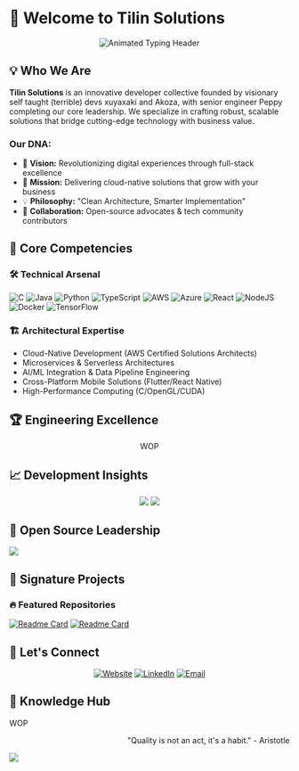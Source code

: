 # 🚀 Welcome to Tilin Solutions

<div align="center">
  <img src="https://readme-typing-svg.demolab.com?font=Roboto+Slab&size=28&duration=4000&pause=1000&color=8A2BE2&center=true&vCenter=true&width=435&lines= Tilines+Del+Sur;Back-End+Excellence;Cloud-Native+Solutions;Future-Ready+Development" alt="Animated Typing Header">
</div>

## 💡 Who We Are

**Tilin Solutions** is an innovative developer collective founded by visionary self taught (terrible) devs xuyaxaki and Akoza, with senior engineer Peppy completing our core leadership. We specialize in crafting robust, scalable solutions that bridge cutting-edge technology with business value.

### Our DNA:
- 🔭 **Vision:** Revolutionizing digital experiences through full-stack excellence
- 🌱 **Mission:** Delivering cloud-native solutions that grow with your business
- 💡 **Philosophy:** "Clean Architecture, Smarter Implementation"
- 👯 **Collaboration:** Open-source advocates & tech community contributors

## 🌟 Core Competencies

### 🛠️ Technical Arsenal
![C](https://img.shields.io/badge/c-%2300599C.svg?style=plastic&logo=c&logoColor=white) ![Java](https://img.shields.io/badge/java-%23ED8B00.svg?style=plastic&logo=openjdk&logoColor=white) ![Python](https://img.shields.io/badge/python-3670A0?style=plastic&logo=python&logoColor=ffdd54) ![TypeScript](https://img.shields.io/badge/typescript-%23007ACC.svg?style=plastic&logo=typescript&logoColor=white) ![AWS](https://img.shields.io/badge/AWS-%23FF9900.svg?style=plastic&logo=amazon-aws&logoColor=white) ![Azure](https://img.shields.io/badge/azure-%230072C6.svg?style=plastic&logo=microsoftazure&logoColor=white) ![React](https://img.shields.iobadge/react-%2320232a.svg?style=plastic&logo=react&logoColor=%2361DAFB) ![NodeJS](https://img.shields.io/badge/node.js-6DA55F?style=plastic&logo=node.js&logoColor=white) ![Docker](https://img.shields.io/badge/docker-%230db7ed.svg?style=plastic&logo=docker&logoColor=white) ![TensorFlow](https://img.shields.io/badge/TensorFlow-%23FF6F00.svg?style=plastic&logo=TensorFlow&logoColor=white)



### 🏗️ Architectural Expertise
- Cloud-Native Development (AWS Certified Solutions Architects)
- Microservices & Serverless Architectures
- AI/ML Integration & Data Pipeline Engineering
- Cross-Platform Mobile Solutions (Flutter/React Native)
- High-Performance Computing (C/OpenGL/CUDA)

## 🏆 Engineering Excellence

<div align="center">
  
WOP

</div>

## 📈 Development Insights

<div align="center">
  
![](https://github-readme-stats.vercel.app/api?username=vasodeaguua6611&theme=synthwave&hide_border=false&include_all_commits=true&count_private=true)
![](https://github-readme-streak-stats.herokuapp.com/?user=vasodeaguua6611&theme=synthwave&hide_border=false)
  
</div>

## 🏅 Open Source Leadership

![](https://github-profile-trophy.vercel.app/?username=TilinSolutions&theme=synthwave&no-frame=false&no-bg=false&margin-w=4)

## 💼 Signature Projects

### 🔥 Featured Repositories
[![Readme Card](https://github-readme-stats.vercel.app/api/pin/?username=TilinSolutions&repo=Tilin-RedditBot&theme=synthwave)](https://github.com/TilinSolutions/Tilin-RedditBot)
[![Readme Card](https://github-readme-stats.vercel.app/api/pin/?username=vasodeaguua6611&repo=Tilin_DocScanner&theme=synthwave)](https://github.com/vasodeaguua6611/Tilin-DocScanner)

## 🤝 Let's Connect

<div align="center">
  
[![Website](https://img.shields.io/badge/Web_Portal-8A2BE2?style=for-the-badge&logo=wordpress&logoColor=white)](https://tilinesdelsur.site)
[![LinkedIn](https://img.shields.io/badge/LinkedIn-0077B5?style=for-the-badge&logo=linkedin&logoColor=white)](https://linkedin.com/company/tilin-solutions)
[![Email](https://img.shields.io/badge/Contact_Us-D14836?style=for-the-badge&logo=gmail&logoColor=white)](mailto:solutions@tilin.dev)

</div>

## 🧠 Knowledge Hub
WOP
<div align="right">
  
"Quality is not an act, it's a habit." - Aristotle
  
</div>

[![](https://visitcount.itsvg.in/api?id=TilinSolutions&icon=5&color=9)](https://visitcount.itsvg.in)
